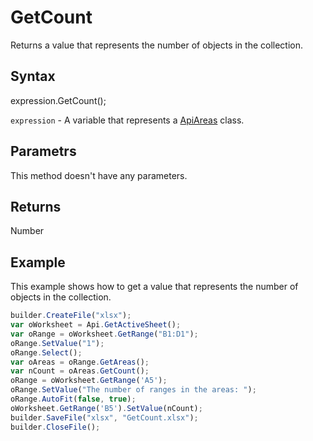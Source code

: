 # GetCount

Returns a value that represents the number of objects in the collection.

## Syntax

expression.GetCount();

`expression` - A variable that represents a [ApiAreas](../ApiAreas.md) class.

## Parametrs

This method doesn't have any parameters.

## Returns

Number

## Example

This example shows how to get a value that represents the number of objects in the collection.

```javascript
builder.CreateFile("xlsx");
var oWorksheet = Api.GetActiveSheet();
var oRange = oWorksheet.GetRange("B1:D1");
oRange.SetValue("1");
oRange.Select();
var oAreas = oRange.GetAreas();
var nCount = oAreas.GetCount();
oRange = oWorksheet.GetRange('A5');
oRange.SetValue("The number of ranges in the areas: ");
oRange.AutoFit(false, true);
oWorksheet.GetRange('B5').SetValue(nCount);
builder.SaveFile("xlsx", "GetCount.xlsx");
builder.CloseFile();
```
